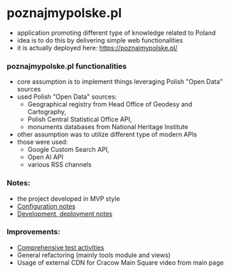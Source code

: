 # poznajmypolske.pl
- application promoting different type of knowledge related to Poland
- idea is to do this by delivering simple web functionalities
- it is actually deployed here: https://poznajmypolske.pl/

### poznajmypolske.pl functionalities
- core assumption is to implement things leveraging Polish "Open Data" sources
- used Polish "Open Data" sources:
  - Geographical registry from Head Office of Geodesy and Cartography,
  - Polish Central Statistical Office API,
  - monuments databases from National Heritage Institute
- other assumption was to utilize different type of modern APIs
- those were used:
   - Google Custom Search API,
   - Open AI API
   - various RSS channels

### Notes:
- the project developed in MVP style
- [Configuration notes](https://github.com/DanielPalacz/DjangoPolishnessApp/tree/master/configuration)
- [Development, deployment notes](https://github.com/DanielPalacz/DjangoPolishnessApp/tree/master/configuration/README_Development_Deployment_notes.md)

### Improvements:
- [Comprehensive test activities](https://github.com/DanielPalacz/DjangoPolishnessApp/tree/master/README_TESTS.md)
- General refactoring (mainly tools module and views)
- Usage of external CDN for Cracow Main Square video from main page
